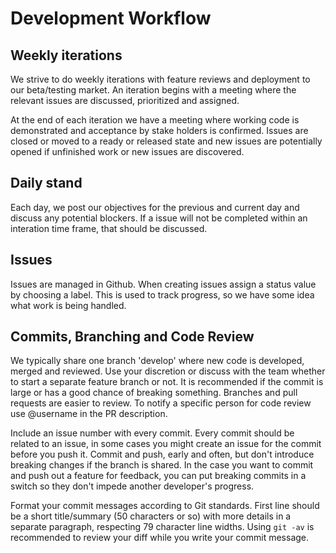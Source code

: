 # Development Workflow

## Weekly iterations

We strive to do weekly iterations with feature reviews and deployment to our
beta/testing market.  An iteration begins with a meeting where the relevant
issues are discussed, prioritized and assigned.

At the end of each iteration we have a meeting where working code is
demonstrated and acceptance by stake holders is confirmed. Issues are closed or
moved to a ready or released state and new issues are potentially opened if
unfinished work or new issues are discovered.

## Daily stand

Each day, we post our objectives for the previous and current day and discuss
any potential blockers.  If a issue will not be completed within an interation
time frame, that should be discussed.

## Issues

Issues are managed in Github.  When creating issues assign a status value by
choosing a label.  This is used to track progress, so we have some idea what 
work is being handled.

## Commits, Branching and Code Review

We typically share one branch 'develop' where new code is developed, merged and
reviewed.  Use your discretion or discuss with the team whether to start a
separate feature branch or not. It is recommended if the commit is large or has
a good chance of breaking something. Branches and pull requests are easier to
review.  To notify a specific person for code review use @username in the PR
description.

Include an issue number with every commit.  Every commit should be related to an
issue, in some cases you might create an issue for the commit before you push
it.  Commit and push, early and often,  but don't introduce breaking changes if
the branch is shared.  In the case you want to commit and push out a feature
for feedback, you can put breaking commits in a switch so they don't impede
another developer's progress.

Format your commit messages according to Git standards.  First line should be a
short title/summary (50 characters or so) with more details in a separate
paragraph, respecting 79 character line widths. Using `git -av` is recommended
to review your diff while you write your commit message.
